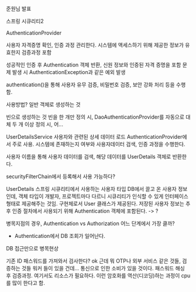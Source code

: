 준원님 발표

스프링 시큐리티2

AuthenticationProvider

사용자 자격증명 확인, 인증 과정 관리한다.
시스템에 액세스하기 위해 제공한 정보가 유효한지 검증과정 포함

성공적인 인증 후 Authentication 객체 반환, 신원 정보와 인증된 자격 증명을 포함
문제 발생 시 AuthenticationException과 같은 예외 발생

authentication()을 통해 사용자 유무 검증, 비밀번호 검증, 보안 강화 처리 등을 수행함.

사용방법?
일반 객체로 생성하는 것


빈으로 생성하는 것
빈을 한 개만 정의 시, DaoAuthenticationProvider를 자동으로 대체
두 개 이상 정의 시, 어...


UserDetailsService
사용자와 관련된 상세 데이터 로드
AuthenticationProvider에서 주로 사용.
시스템에 존재하는지 여부와 사용자데이터 검색, 인증 과정을 수행한다.

사용자 이름을 통해 사용자 데이터를 검색, 해당 데이터를 UserDetails 객체로 반환한다.

securityFilterChain에서 등록해서 사용 가능하다?

UserDetails
스프링 시큐리티에서 사용하는 사용자 타입
DB에서 끌고 온 사용자 정보인데, 객체 타입이 개발자, 프로젝트마다 다르니 시큐리티가 인식할 수 있게 인터페이스 형태로 제공해주는 것임.
구현체로서 User 클래스가 제공된다.
저장된 사용자 정보는 추후 인증 절차에서 사용되기 위해 Authentication 객체에 포함된다. -> ?


병목지점의 경우, Authentication vs Authorization 어느 단계에서 가장 클까?
- Authentication에서 DB 조회가 일어난다.

DB 접근만으로 병목현상

기존 ID 패스워드를 가져와서 검사한다? ok
근데 뭐 OTP나 외부 서비스 같은 것들, 검증하는 것들 워커 들이 있을 건데... 통신으로 인한 소비가 있을 것이다.
패스워드 해싱 후 검증과정. 여기서도 리소스가 필요하다.
이런 암호화를 역산(디코딩)하는 과정이 cpu를 많이 한다고 함.


